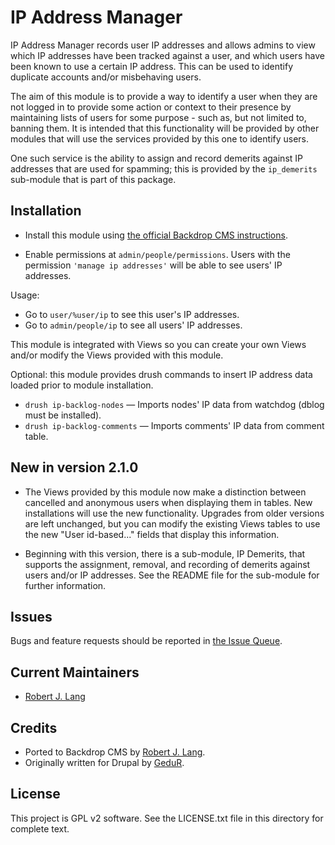 IP Address Manager
======================

IP Address Manager records user IP addresses and allows admins to view which IP addresses have been tracked against a user, and which users have been known to use a certain IP address. This can be used to identify duplicate accounts and/or misbehaving users.

The aim of this module is to provide a way to identify a user when they are not logged in to provide some action or context to their presence by maintaining lists of users for some purpose - such as, but not limited to, banning them. It is intended that this functionality will be provided by other modules that will use the services provided by this one to identify users.

One such service is the ability to assign and record demerits against IP addresses that are used for spamming; this is provided by the `ip_demerits` sub-module that is part of this package.

Installation
------------

- Install this module using [the official Backdrop CMS instructions](https://backdropcms.org/guide/modules).

- Enable permissions at `admin/people/permissions`.  Users with the permission `'manage ip addresses'` will be able to see users' IP addresses.

Usage:

- Go to `user/%user/ip` to see this user's IP addresses.
- Go to `admin/people/ip` to see all users' IP addresses.

This module is integrated with Views so you can create your own Views and/or modify the Views provided with this module.

Optional: this module provides drush commands to insert IP address data loaded prior to module installation.

- `drush ip-backlog-nodes` —
  Imports nodes' IP data from watchdog (dblog must be installed).
- `drush ip-backlog-comments` —
  Imports comments' IP data from comment table.

New in version 2.1.0
--------------------

- The Views provided by this module now make a distinction between cancelled and anonymous users when displaying them in tables. New installations will use the new functionality. Upgrades from older versions are left unchanged, but you can modify the existing Views tables to use the new "User id-based..." fields that display this information.

- Beginning with this version, there is a sub-module, IP Demerits, that supports the assignment, removal, and recording of demerits against users and/or IP addresses. See the README file for the sub-module for further information.

Issues
------

Bugs and feature requests should be reported in [the Issue Queue](https://github.com/backdrop-contrib/ip/issues).

Current Maintainers
-------------------

- [Robert J. Lang](https://github.com/bugfolder)

Credits
-------

- Ported to Backdrop CMS by [Robert J. Lang](https://github.com/bugfolder).
- Originally written for Drupal by [GeduR](https://www.drupal.org/u/gedur).

License
-------

This project is GPL v2 software.
See the LICENSE.txt file in this directory for complete text.

